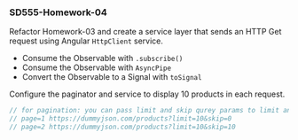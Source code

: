 ### SD555-Homework-04

Refactor Homework-03 and create a service layer that sends an HTTP Get request using Angular `HttpClient` service. 
* Consume the Observable with `.subscribe()`
* Consume the Observable with `AsyncPipe`
* Convert the Observable to a Signal with `toSignal`
  
Configure the paginator and service to display 10 products in each request.
```typescript
// for pagination: you can pass limit and skip qurey params to limit and skip the results 
// page=1 https://dummyjson.com/products?limit=10&skip=0
// page=2 https://dummyjson.com/products?limit=10&skip=10
```
